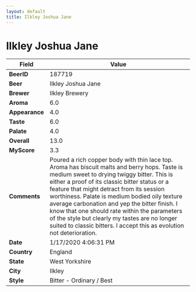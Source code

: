 ```yaml
---
layout: default
title: Ilkley Joshua Jane
---
```


# Ilkley Joshua Jane

| Field         | Value     |
|---------------|-----------|
| **BeerID** | 187719 |
| **Beer** | Ilkley Joshua Jane |
| **Brewer** | Ilkley Brewery |
| **Aroma** | 6.0 |
| **Appearance** | 4.0 |
| **Taste** | 6.0 |
| **Palate** | 4.0 |
| **Overall** | 13.0 |
| **MyScore** | 3.3 |
| **Comments** | Poured a rich copper body with thin lace top. Aroma has biscuit malts and berry hops. Taste is medium sweet to drying twiggy bitter. This is either a proof of its classic bitter status or a feature that might detract from its session worthiness. Palate is medium bodied oily texture average carbonation and yep the bitter finish. I know that one should rate within the parameters of the style but clearly my tastes are no longer suited to classic bitters. I accept this as evolution not deterioration. |
| **Date** | 1/17/2020 4:06:31 PM |
| **Country** | England |
| **State** | West Yorkshire |
| **City** | Ilkley |
| **Style** | Bitter - Ordinary / Best |

